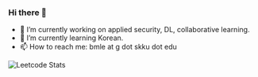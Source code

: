 ### Hi there 👋

- 🔭 I’m currently working on applied security, DL, collaborative learning.
- 🌱 I’m currently learning Korean.
- 📫 How to reach me: bmle at g dot skku dot edu

![Leetcode Stats](https://leetcard.jacoblin.cool/binhleminh0209)
